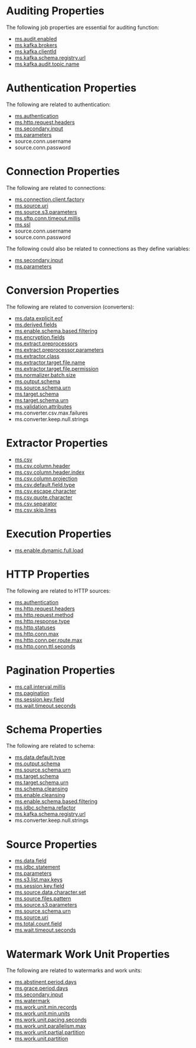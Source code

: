 # Auditing Properties

The following job properties are essential for auditing function:

- [ms.audit.enabled](ms.audit.enabled.md)
- [ms.kafka.brokers](ms.kafka.brokers.md)
- [ms.kafka.clientId](ms.kafka.clientId.md)
- [ms.kafka.schema.registry.url](ms.kafka.schema.registry.url.md)
- [ms.kafka.audit.topic.name](ms.kafka.audit.topic.name.md)

# Authentication Properties

The following are related to authentication:

- [ms.authentication](ms.authentication.md)
- [ms.http.request.headers](ms.http.request.headers.md)
- [ms.secondary.input](ms.secondary.input.md)
- [ms.parameters](ms.parameters.md)
- source.conn.username
- source.conn.password

# Connection Properties

The following are related to connections:

- [ms.connection.client.factory](ms.connection.client.factory.md)
- [ms.source.uri](ms.source.uri.md)
- [ms.source.s3.parameters](ms.source.s3.parameters.md)
- [ms.sftp.conn.timeout.millis](ms.sftp.conn.timeout.millis.md)
- [ms.ssl](ms.ssl.md)
- source.conn.username
- source.conn.password

The following could also be related to connections as they define variables:

- [ms.secondary.input](ms.secondary.input.md)
- [ms.parameters](ms.parameters.md)

# Conversion Properties

The following are related to conversion (converters):

- [ms.data.explicit.eof](ms.data.explicit.eof.md)
- [ms.derived.fields](ms.derived.fields.md)
- [ms.enable.schema.based.filtering](ms.enable.schema.based.filtering.md)
- [ms.encryption.fields](ms.encryption.fields.md)
- [ms.extract.preprocessors](ms.extract.preprocessors.md)
- [ms.extract.preprocessor.parameters](ms.extract.preprocessor.parameters.md)
- [ms.extractor.class](ms.extractor.class.md)
- [ms.extractor.target.file.name](ms.extractor.target.file.name.md)
- [ms.extractor.target.file.permission](ms.extractor.target.file.permission.md)
- [ms.normalizer.batch.size](ms.normalizer.batch.size.md)
- [ms.output.schema](ms.output.schema.md)
- [ms.source.schema.urn](ms.source.schema.urn.md)
- [ms.target.schema](ms.target.schema.md)
- [ms.target.schema.urn](ms.target.schema.urn.md)
- [ms.validation.attributes](ms.validation.attributes.md)
- ms.converter.csv.max.failures
- ms.converter.keep.null.strings

# Extractor Properties
- [ms.csv](ms.csv.md)
- [ms.csv.column.header](ms.csv.column.header.md)
- [ms.csv.column.header.index](ms.csv.column.header.index.md)
- [ms.csv.column.projection](ms.csv.column.projection.md)
- [ms.csv.default.field.type](ms.csv.default.field.type.md)
- [ms.csv.escape.character](ms.csv.escape.character.md)
- [ms.csv.quote.character](ms.csv.quote.character.md)
- [ms.csv.separator](ms.csv.separator.md)
- [ms.csv.skip.lines](ms.csv.skip.lines.md)

# Execution Properties
- [ms.enable.dynamic.full.load](ms.enable.dynamic.full.load.md)

# HTTP Properties

The following are related to HTTP sources:

- [ms.authentication](ms.authentication.md)
- [ms.http.request.headers](ms.http.request.headers.md)
- [ms.http.request.method](ms.http.request.method.md)
- [ms.http.response.type](ms.http.response.type.md)
- [ms.http.statuses](ms.http.statuses.md)
- [ms.http.conn.max](ms.http.conn.max.md)
- [ms.http.conn.per.route.max](ms.http.conn.per.route.max.md)
- [ms.http.conn.ttl.seconds](ms.http.conn.ttl.seconds.md)

# Pagination Properties 
- [ms.call.interval.millis](ms.call.interval.millis.md)
- [ms.pagination](ms.pagination.md)
- [ms.session.key.field](ms.session.key.field.md)
- [ms.wait.timeout.seconds](ms.wait.timeout.seconds.md)

# Schema Properties

The following are related to schema:

- [ms.data.default.type](ms.data.default.type.md)
- [ms.output.schema](ms.output.schema.md)
- [ms.source.schema.urn](ms.source.schema.urn.md)
- [ms.target.schema](ms.target.schema.md)
- [ms.target.schema.urn](ms.target.schema.urn.md)
- [ms.schema.cleansing](ms.schema.cleansing.md)
- [ms.enable.cleansing](ms.enable.cleansing.md)
- [ms.enable.schema.based.filtering](ms.enable.schema.based.filtering.md)
- [ms.jdbc.schema.refactor](ms.jdbc.schema.refactor.md)
- [ms.kafka.schema.registry.url](ms.kafka.schema.registry.url.md)
- ms.converter.keep.null.strings

# Source Properties

- [ms.data.field](ms.data.field.md)
- [ms.jdbc.statement](ms.jdbc.statement.md)
- [ms.parameters](ms.parameters.md)
- [ms.s3.list.max.keys](ms.s3.list.max.keys.md)
- [ms.session.key.field](ms.session.key.field.md)
- [ms.source.data.character.set](ms.source.data.character.set.md)
- [ms.source.files.pattern](ms.source.files.pattern.md)
- [ms.source.s3.parameters](ms.source.s3.parameters.md)
- [ms.source.schema.urn](ms.source.schema.urn.md)
- [ms.source.uri](ms.source.uri.md)
- [ms.total.count.field](ms.total.count.field.md)
- [ms.wait.timeout.seconds](ms.wait.timeout.seconds.md)

# Watermark Work Unit Properties

The following are related to watermarks and work units:

- [ms.abstinent.period.days](ms.abstinent.period.days.md)
- [ms.grace.period.days](ms.grace.period.days.md)
- [ms.secondary.input](ms.secondary.input.md)
- [ms.watermark](ms.watermark.md)
- [ms.work.unit.min.records](ms.work.unit.min.records.md)
- [ms.work.unit.min.units](ms.work.unit.min.units.md)
- [ms.work.unit.pacing.seconds](ms.work.unit.pacing.seconds.md)
- [ms.work.unit.parallelism.max](ms.work.unit.parallelism.max.md)
- [ms.work.unit.partial.partition](ms.work.unit.partial.partition.md)
- [ms.work.unit.partition](ms.work.unit.partition.md)

